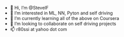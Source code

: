 - 👋 Hi, I’m @SteveIF
- 👀 I’m interested in ML, NN, Pyton and self driving
- 🌱 I’m currently learning all of the above on Coursera
- 💞️ I’m looking to collaborate on self driving projects
- 📫 r80ssi at yahoo dot com

<!---
SteveIF/SteveIF is a ✨ special ✨ repository because its `README.md` (this file) appears on your GitHub profile.
You can click the Preview link to take a look at your changes.
--->
